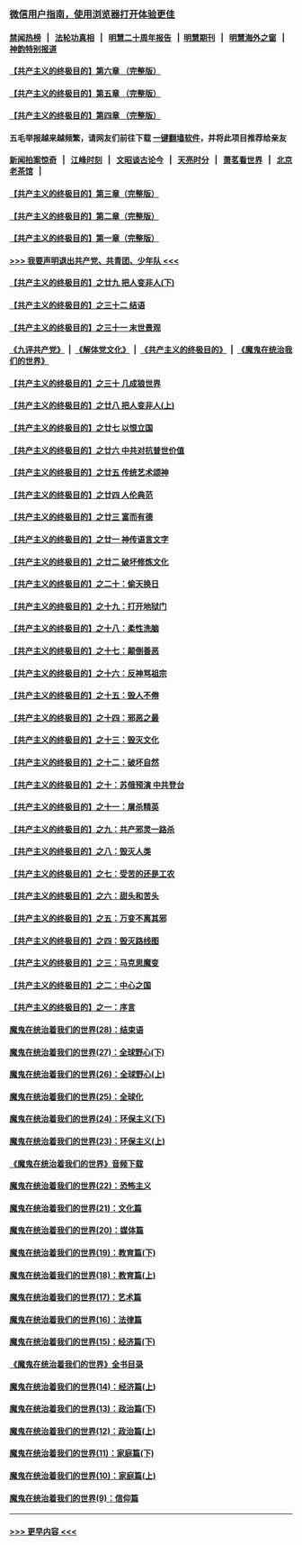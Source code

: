 ### [微信用户指南，使用浏览器打开体验更佳](https://github.com/gfw-breaker/banned-news1/blob/master/indexes/wechat-guide.md?t=0)
#### [禁闻热榜](热点新闻.md?t=0)  &nbsp;&nbsp;|&nbsp;&nbsp; [法轮功真相](https://github.com/gfw-breaker/truth/blob/master/README.md?t=0) &nbsp;&nbsp;|&nbsp;&nbsp; [明慧二十周年报告](https://github.com/gfw-breaker/mh-reports/blob/master/README.md?t=0) &nbsp;&nbsp;|&nbsp;&nbsp;[明慧期刊](https://github.com/gfw-breaker/mh-qikan) &nbsp;&nbsp;|&nbsp;&nbsp; [明慧海外之窗](https://github.com/gfw-breaker/mh-news/blob/master/README.md?t=0) &nbsp;&nbsp;|&nbsp;&nbsp; [神韵特别报道](https://github.com/gfw-breaker/mh-news/blob/master/shenyun.md?t=0)
#### [【共产主义的终极目的】第六章 （完整版）](../pages/nsc422/n11428913.md?t=02072033) 
#### [【共产主义的终极目的】第五章 （完整版）](../pages/nsc422/n11428912.md?t=02072033) 
#### [【共产主义的终极目的】第四章 （完整版）](../pages/nsc422/n11428907.md?t=02072033) 
#### 五毛举报越来越频繁，请网友们前往下载 [一键翻墙软件](https://github.com/gfw-breaker/ssr-accounts)，并将此项目推荐给亲友
#### [新闻拍案惊奇](https://github.com/gfw-breaker/banned-news1/blob/master/pages/link4.md) &nbsp;&nbsp;|&nbsp;&nbsp; [江峰时刻](https://github.com/gfw-breaker/banned-news1/blob/master/pages/link4.md) &nbsp;&nbsp;|&nbsp;&nbsp; [文昭谈古论今](https://github.com/gfw-breaker/banned-news1/blob/master/pages/link4.md) &nbsp;&nbsp;|&nbsp;&nbsp; [天亮时分](https://github.com/gfw-breaker/banned-news1/blob/master/pages/link4.md) &nbsp;&nbsp;|&nbsp;&nbsp; [萧茗看世界](https://github.com/gfw-breaker/banned-news1/blob/master/pages/link4.md) &nbsp;&nbsp;|&nbsp;&nbsp; [北京老茶馆](https://github.com/gfw-breaker/banned-news1/blob/master/pages/link4.md) &nbsp;&nbsp;|&nbsp;&nbsp; 
#### [【共产主义的终极目的】第三章（完整版）](../pages/nsc422/n11428848.md?t=02072033) 
#### [【共产主义的终极目的】第二章（完整版）](../pages/nsc422/n11428831.md?t=02072033) 
#### [【共产主义的终极目的】第一章（完整版）](../pages/nsc422/n11417651.md?t=02072033) 
#### [>>> 我要声明退出共产党、共青团、少年队 <<<](https://github.com/begood0513/goodnews/blob/master/quit/letter.md) 
#### [【共产主义的终极目的】之廿九 把人变非人(下)](../pages/nsc422/n11344140.md?t=02072033) 
#### [【共产主义的终极目的】之三十二 结语](../pages/nsc422/n11360535.md?t=02072033) 
#### [【共产主义的终极目的】之三十一 末世景观](../pages/nsc422/n11351129.md?t=02072033) 
#### [《九评共产党》](https://github.com/begood0513/9ping.md/blob/master/README.md) &nbsp;|&nbsp; [《解体党文化》](../../../../jtdwh.md/blob/master/README.md)  &nbsp;|&nbsp; [《共产主义的终极目的》](../../../../gczydzjmd.md/blob/master/README.md) &nbsp;|&nbsp; [《魔鬼在统治我们的世界》](../../../../mgztzwmdsj.md/blob/master/README.md) 
#### [【共产主义的终极目的】之三十 几成狼世界](../pages/nsc422/n11348280.md?t=02072033) 
#### [【共产主义的终极目的】之廿八 把人变非人(上)](../pages/nsc422/n11340492.md?t=02072033) 
#### [【共产主义的终极目的】之廿七 以恨立国](../pages/nsc422/n11336944.md?t=02072033) 
#### [【共产主义的终极目的】之廿六 中共对抗普世价值](../pages/nsc422/n11324785.md?t=02072033) 
#### [【共产主义的终极目的】之廿五 传统艺术颂神](../pages/nsc422/n11296396.md?t=02072033) 
#### [【共产主义的终极目的】之廿四 人伦典范](../pages/nsc422/n11296397.md?t=02072033) 
#### [【共产主义的终极目的】之廿三 富而有德](../pages/nsc422/n11283598.md?t=02072033) 
#### [【共产主义的终极目的】之廿一 神传语言文字](../pages/nsc422/n11263265.md?t=02072033) 
#### [【共产主义的终极目的】之廿二 破坏修炼文化](../pages/nsc422/n11245728.md?t=02072033) 
#### [【共产主义的终极目的】之二十：偷天换日](../pages/nsc422/n11238846.md?t=02072033) 
#### [【共产主义的终极目的】之十九：打开地狱门](../pages/nsc422/n11206376.md?t=02072033) 
#### [【共产主义的终极目的】之十八：柔性洗脑](../pages/nsc422/n11199994.md?t=02072033) 
#### [【共产主义的终极目的】之十七：颠倒善恶](../pages/nsc422/n11179782.md?t=02072033) 
#### [【共产主义的终极目的】之十六：反神骂祖宗](../pages/nsc422/n11166798.md?t=02072033) 
#### [【共产主义的终极目的】之十五：毁人不倦](../pages/nsc422/n11166792.md?t=02072033) 
#### [【共产主义的终极目的】之十四：邪恶之最](../pages/nsc422/n11150249.md?t=02072033) 
#### [【共产主义的终极目的】之十三：毁灭文化](../pages/nsc422/n11135227.md?t=02072033) 
#### [【共产主义的终极目的】之十二：破坏自然](../pages/nsc422/n11135214.md?t=02072033) 
#### [【共产主义的终极目的】之十：苏俄预演 中共登台](../pages/nsc422/n11118424.md?t=02072033) 
#### [【共产主义的终极目的】之十一：屠杀精英](../pages/nsc422/n11118442.md?t=02072033) 
#### [【共产主义的终极目的】之九：共产邪灵一路杀](../pages/nsc422/n11114139.md?t=02072033) 
#### [【共产主义的终极目的】之八：毁灭人类](../pages/nsc422/n11108503.md?t=02072033) 
#### [【共产主义的终极目的】之七：受苦的还是工农](../pages/nsc422/n11101809.md?t=02072033) 
#### [【共产主义的终极目的】之六：甜头和苦头](../pages/nsc422/n11096971.md?t=02072033) 
#### [【共产主义的终极目的】之五：万变不离其邪](../pages/nsc422/n11091285.md?t=02072033) 
#### [【共产主义的终极目的】之四：毁灭路线图](../pages/nsc422/n11086284.md?t=02072033) 
#### [【共产主义的终极目的】之三：马克思魔变](../pages/nsc422/n11061941.md?t=02072033) 
#### [【共产主义的终极目的】之二：中心之国](../pages/nsc422/n11047728.md?t=02072033) 
#### [【共产主义的终极目的】之一：序言](../pages/nsc422/n11086077.md?t=02072033) 
#### [魔鬼在统治着我们的世界(28)：结束语](../pages/nsc422/n10936246.md?t=02072033) 
#### [魔鬼在统治着我们的世界(27)：全球野心(下)](../pages/nsc422/n10928319.md?t=02072033) 
#### [魔鬼在统治着我们的世界(26)：全球野心(上)](../pages/nsc422/n10900318.md?t=02072033) 
#### [魔鬼在统治着我们的世界(25)：全球化](../pages/nsc422/n10788205.md?t=02072033) 
#### [魔鬼在统治着我们的世界(24)：环保主义(下)](../pages/nsc422/n10695307.md?t=02072033) 
#### [魔鬼在统治着我们的世界(23)：环保主义(上)](../pages/nsc422/n10688613.md?t=02072033) 
#### [《魔鬼在统治着我们的世界》音频下载](../pages/nsc422/n10635553.md?t=02072033) 
#### [魔鬼在统治着我们的世界(22)：恐怖主义](../pages/nsc422/n10614727.md?t=02072033) 
#### [魔鬼在统治着我们的世界(21)：文化篇](../pages/nsc422/n10597706.md?t=02072033) 
#### [魔鬼在统治着我们的世界(20)：媒体篇](../pages/nsc422/n10586579.md?t=02072033) 
#### [魔鬼在统治着我们的世界(19)：教育篇(下)](../pages/nsc422/n10564808.md?t=02072033) 
#### [魔鬼在统治着我们的世界(18)：教育篇(上)](../pages/nsc422/n10526970.md?t=02072033) 
#### [魔鬼在统治着我们的世界(17)：艺术篇](../pages/nsc422/n10499093.md?t=02072033) 
#### [魔鬼在统治着我们的世界(16)：法律篇](../pages/nsc422/n10485969.md?t=02072033) 
#### [魔鬼在统治着我们的世界(15)：经济篇(下)](../pages/nsc422/n10469975.md?t=02072033) 
#### [《魔鬼在统治着我们的世界》全书目录](../pages/nsc422/n10464261.md?t=02072033) 
#### [魔鬼在统治着我们的世界(14)：经济篇(上)](../pages/nsc422/n10457370.md?t=02072033) 
#### [魔鬼在统治着我们的世界(13)：政治篇(下)](../pages/nsc422/n10448270.md?t=02072033) 
#### [魔鬼在统治着我们的世界(12)：政治篇(上)](../pages/nsc422/n10444576.md?t=02072033) 
#### [魔鬼在统治着我们的世界(11)：家庭篇(下)](../pages/nsc422/n10440961.md?t=02072033) 
#### [魔鬼在统治着我们的世界(10)：家庭篇(上)](../pages/nsc422/n10435448.md?t=02072033) 
#### [魔鬼在统治着我们的世界(9)：信仰篇](../pages/nsc422/n10432159.md?t=02072033) 

----
#### [ >>> 更早内容 <<< ](../indexes/nsc422-earlier.md)
